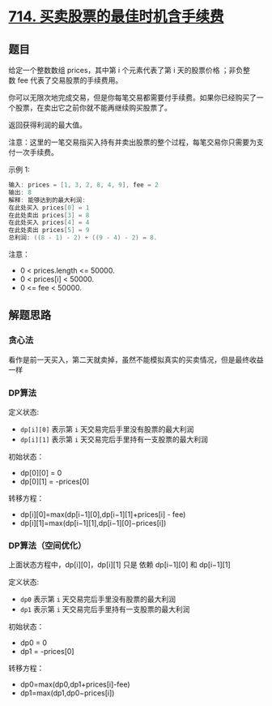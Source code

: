 # [714. 买卖股票的最佳时机含手续费](https://leetcode-cn.com/problems/best-time-to-buy-and-sell-stock-with-transaction-fee/)

## 题目

给定一个整数数组 prices，其中第 i 个元素代表了第 i 天的股票价格 ；非负整数 fee 代表了交易股票的手续费用。

你可以无限次地完成交易，但是你每笔交易都需要付手续费。如果你已经购买了一个股票，在卖出它之前你就不能再继续购买股票了。

返回获得利润的最大值。

注意：这里的一笔交易指买入持有并卖出股票的整个过程，每笔交易你只需要为支付一次手续费。

示例 1:

```c
输入: prices = [1, 3, 2, 8, 4, 9], fee = 2
输出: 8
解释: 能够达到的最大利润:  
在此处买入 prices[0] = 1
在此处卖出 prices[3] = 8
在此处买入 prices[4] = 4
在此处卖出 prices[5] = 9
总利润: ((8 - 1) - 2) + ((9 - 4) - 2) = 8.
```

注意：

* 0 < prices.length <= 50000.
* 0 < prices[i] < 50000.
* 0 <= fee < 50000.

## 解题思路

### 贪心法

看作是前一天买入，第二天就卖掉，虽然不能模拟真实的买卖情况，但是最终收益一样

### DP算法

定义状态:

* `dp[i][0]` 表示第 `i` 天交易完后手里没有股票的最大利润
* `dp[i][1]` 表示第 `i` 天交易完后手里持有一支股票的最大利润

初始状态：

* dp[0][0] = 0
* dp[0][1] = -prices[0]

转移方程：

* dp[i][0]=max(dp[i−1][0],dp[i−1][1]+prices[i] - fee)
* dp[i][1]=max(dp[i−1][1],dp[i−1][0]−prices[i])

### DP算法（空间优化）

上面状态方程中，dp[i][0]，dp[i][1] 只是 依赖 dp[i−1][0] 和 dp[i−1][1]

定义状态:

* `dp0` 表示第 `i` 天交易完后手里没有股票的最大利润
* `dp1` 表示第 `i` 天交易完后手里持有一支股票的最大利润

初始状态：

* dp0 = 0
* dp1 = -prices[0]

转移方程：

* dp0=max(dp0,dp1+prices[i]-fee)
* dp1=max(dp1,dp0−prices[i])
